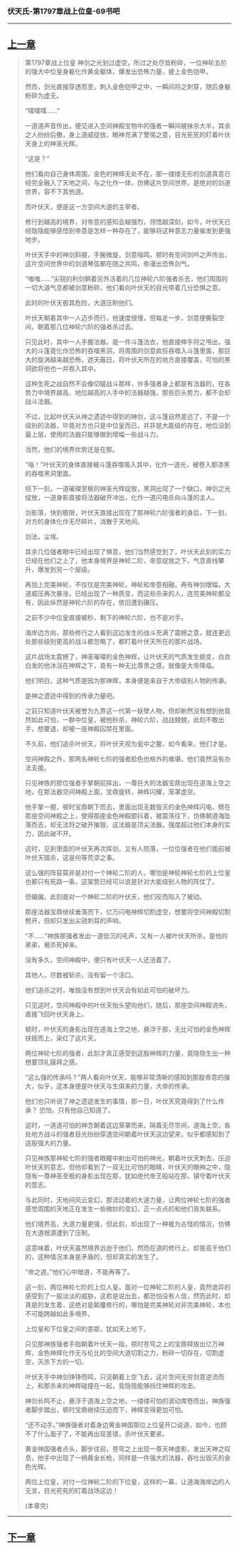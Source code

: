 ### 伏天氏-第1797章战上位皇-69书吧

--------
[上一章](./c1a4ca1ac39d65faa4668a576fa698b9.md)
--------


>
>
>
>第1797章战上位皇
>神剑之光划过虚空，所过之处尽皆粉碎，一位神轮五阶的强大中位皇身躯化作黄金躯体，爆发出恐怖力量，披上金色铠甲。
>
>然而，剑光直接穿透而至，刺入金色铠甲之中，一瞬间将之刺穿，随后身躯粉碎为虚无。
>
>“噗噗噗……”
>
>一道道声音传出，便见进入空间神殿宝物中的强者一瞬间被抹杀大半，其余之人纷纷后撤，身上道威绽放，眼神充满了警惕之意，目光死死的盯着叶伏天身上的神圣光辉。
>
>“这是？”
>
>他们看向自己身体周围，金色的神辉无处不在，那一缕缕无形的剑道真意已经完全融入了天地之间，与之化作一体，仿佛这片空间世界，是绝对的剑道世界，容不下其他道。
>
>而叶伏天，便是这一方空间大道的主宰者。
>
>修行到越高的境界，对帝意的感知会越强烈，领悟越深刻，如今，叶伏天已经隐隐能够感悟到帝意是怎样一种存在了，能够将这种意志力量催发到更强地步。
>
>叶伏天手中的神剑斜握，手腕微旋，剑意嗡鸣，顿时有空间剑吟之声传出，这片空间世界中的剑道琴弦都在随之共鸣，弥漫出恐怖剑气。
>
>“嗤嗤……”尖锐的利剑朝着另外活着的几位神轮六阶强者杀去，他们周围的一切大道气息都被剑意粉碎，他们看向叶伏天的目光带着几分恐惧之意。
>
>此时的叶伏天极其危险，大道压制他们。
>
>叶伏天朝着其中一人迈步而行，他速度很慢，但每走一步，剑意便撕裂空间，朝着那几位神轮六阶的强者杀过去。
>
>只见此时，其中一人手握法器，是一件斗篷法衣，他直接伸手将之甩出，强大的斗篷竟化作恐怖的吞噬黑洞，将周围的剑意疯狂吞噬入斗篷里面，那巨大的旋涡越来越恐怖，遮天蔽日，将叶伏天所在的地方直接覆盖，可怕的黑洞欲将他也一并吞入其中。
>
>这种生死之战自然不会像切磋战斗那样，许多强者身上都是有法器的，在各势力中境界越高、地位越高的人手中的法器越强，那些巨头势力，都不会却战斗法器。
>
>不过，比起叶伏天从神之遗迹中得到的神剑，这斗篷自然差远了，不是一个级别的法器，毕竟对方也只是中位皇而已，并非是大能级的存在，地位没到最上层，使用的法器只能够做到增幅一些战斗力。
>
>当然，他们的境界优势还是在那。
>
>“嗡！”叶伏天的身体直接被斗篷吞噬吸入其中，化作一道光，被卷入那漆黑的吞噬黑洞里面。
>
>但下一刻，一道璀璨至极的神圣光辉绽放，黑洞出现了一个缺口，神剑之光绽放，一道身影直接将法器破开冲出，化作一道闪电杀向斗篷的主人。
>
>剑影落，快到极限，叶伏天直接出现在了那神轮六阶强者的身后，下一刻，对方的身体化作无尽碎片，消散于天地间。
>
>剑法，尘埃。
>
>其余几位强者眼中已经出现了惧意，他们当然感觉到了，叶伏天此刻的实力已经在他们之上了，他本身境界是神轮二阶，帝意绽放之下，气息直线攀升，爆发到另一个层级。
>
>再加上完美神轮，不仅仅是完美神轮，神轮和帝意相融，再有神剑增幅，大道威压再次暴涨，已经出现了一种质变，而这些杀来的人，连完美神轮都没有，因此纵然是神轮六阶的存在，依旧遭到碾压。
>
>之前不少中位皇直接被秒，剩下的神轮六阶，也不是对手。
>
>海岸边方向，那些修行之人看到这边发生的战斗充满了震撼之意，就连更远处那些级别更高的战斗都忽略了，都盯着叶伏天所在的那片战场。
>
>这片战场太震撼了，神圣璀璨的金色神辉，让叶伏天的气质发生蜕变，白衣白发的他沐浴在神辉之下，竟有一种无比尊贵之感，就像是大帝降临。
>
>他们明白，这种气质是因为那神辉，本身便是来自于大帝级别人物的传承。
>
>是神之遗迹中得到的传承力量吧。
>
>之前只知道叶伏天被誉为九界这一代第一妖孽人物，但却断然没有想到他竟然如此可怕，一群中位皇，被他秒杀，神轮六阶，战战兢兢，此刻不敢出手，想要退，却被一座神殿囚禁在里面。
>
>不久前，他们追杀叶伏天，将叶伏天视为瓮中之鳖，如今看来，他们才是。
>
>空间神殿之外，那两名神轮七阶的强者脸色也格外的难堪，他们竟然没有办法支援。
>
>只见神族的那位强者手掌朝前挥出，一尊巨大的法器宝鼎出现在道海上空之地，在那法器空间神殿上面，宝鼎旋转，神辉闪耀，笼罩虚空。
>
>他手掌一握，顿时宝鼎朝下而去，里面出现无数毁灭的金色神辉闪电，劈在那座空间神殿之上，使得那座金色神殿颤抖着，被震荡往下，仿佛朝道海坠落而去，却无法将之破开摧毁，这法器是顶尖法器，强度超过他们本身的实力，因此破不开。
>
>这时，见到里面的叶伏天再次挥剑，又有人陨落，一位位强者在他们面前被叶伏天猎杀，这是何等荒谬之事。
>
>这么强的阵容莫非是对付一个神轮二阶的人，哪怕是神轮神轮七阶的上位皇也都只有死路一条，这架势已经可以说是针对大能级别人物的阵仗了。
>
>但偏偏，此刻面对一个神轮二阶的叶伏天，他们反而陷入了被动。
>
>那座法器宝鼎继续垂落而下，亿万闪电神辉切割虚空，想要将空间神殿切割劈开，但却只发出尖锐刺耳的声响。
>
>“不……”神族那强者发出一道低沉的吼声，又有一人被叶伏天所杀，是他的弟弟，被杀死掉来。
>
>没有多久，空间神殿中，便只有叶伏天一人还活着了。
>
>其他人，尽数被斩杀，没有留一个活口。
>
>他们追杀之时，唯独没有想到叶伏天会有如此可怕的破坏力。
>
>只见这时，空间神殿中的叶伏天抬头望向他们，随后，那座空间神殿消失，直接飞回叶伏天身上。
>
>顿时，叶伏天的身影出现在道海上空之地，悬浮于那，无比可怕的金色神辉扶摇而上，染红了这片天。
>
>两位神轮七阶的强者，此刻才真正感受到这股神辉的力量，竟隐隐生出一种想要顶礼膜拜之感。
>
>“这么强的传承吗？”两人看向叶伏天，能够非常清晰的感知到那股帝意的强大，似乎，这本身便是叶伏天与生俱来的力量，大帝的传承。
>
>他们也只听说了神之遗迹发生的事情，那一日，叶伏天究竟得到了什么传承？
>恐怕，只有他自己知道了。
>
>这时，一道道可怕的神念朝着这边笼罩而来，隔着无尽空间，道海上空，各处地方战斗的强者目光纷纷穿透空间朝着叶伏天这边望来，似乎都感知到了这股强大的力量。
>
>只见神族那神轮七阶的强者眼瞳中射出可怕的神光，朝着叶伏天刺去，压迫叶伏天的意志，但他却看到了一双无比可怕的眼睛，叶伏天的眼神之中，隐隐有一尊神圣至极的身影出现在那，犹如绝代帝王般站在那，镇守着叶伏天的意志。
>
>与此同时，天地间风云变幻，那流动着的大道力量，让两位神轮七阶的强者感觉周围的天地正在发生一些微妙的变幻，正一点点的和他们丧失联系。
>
>他们境界高，大道力量更强，但此刻，却出现了一种极为古怪的情况，仿佛在大道根源遭到了压制。
>
>这意味着，叶伏天虽然境界远逊于他们，然而在道的修行上，却是高于他们的，这种情况本身是矛盾的，但却真实的发生了。
>
>“帝之道。”他们心中暗道，不能再等了。
>
>这一刻，两位神轮七阶的上位人皇，面对一位神轮二阶的人皇，竟然诡异的感受到了一股淡淡的威胁，这若是说出去，都恐怕没有人信，然而此时，却真是的发生着，这绝对是颠覆修行的，哪怕是完美神轮对非完美神轮，本也不可能跨越如此多境界。
>
>上位皇和下位皇之间的差距，犹如天上地下。
>
>只见那神族强者手指朝着叶伏天一指，顿时苍穹之上的宝鼎释放出亿万神辉，金色神辉化作无与伦比的空间大道切割之力，粉碎一切存在，切割虚空，灭杀下方的一切。
>
>叶伏天手中神剑铮铮而鸣，只见朝着上空飞去，这片空间无穷剑意逆流而上，和那杀来的神辉碰撞在一起，竟隐隐能够挡住神辉的攻击。
>
>神剑长鸣不止，悬浮于道海上空之地，一缕缕可怕的波动席卷而出，神族强者脚步踏出，顿时宝鼎继续压迫而下，神辉变得更加可怕。
>
>“还不动手。”神族强者对着身边黄金神国那位上位皇开口说道，如今，也顾不了什么面子了，不能再出现差错，杀叶伏天要紧。
>
>黄金神国强者点头，脚步往前，苍穹之上出现一尊天神虚影，发出天神之叹息，他手中出现了一柄黄金长枪，同样是一件强大的法器，吞吐出毁灭的金色光辉。
>
>两位上位皇，对付一位神轮二阶的下位皇，这样的一幕，让道海海岸边的人无言，目光死死的盯着战场这边！
>
>(本章完)
>
>

--------
[下一章](./7ac33f5526e84d266f3a9239ca70f3af.md)
--------
